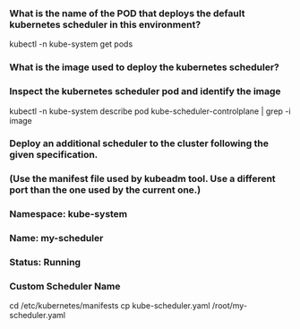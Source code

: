 ### What is the name of the POD that deploys the default kubernetes scheduler in this environment?
kubectl -n kube-system get pods 

### What is the image used to deploy the kubernetes scheduler?
### Inspect the kubernetes scheduler pod and identify the image
kubectl -n kube-system describe pod kube-scheduler-controlplane | grep -i image

### Deploy an additional scheduler to the cluster following the given specification.
### (Use the manifest file used by kubeadm tool. Use a different port than the one used by the current one.)
### Namespace: kube-system
### Name: my-scheduler
### Status: Running
### Custom Scheduler Name
cd /etc/kubernetes/manifests 
cp kube-scheduler.yaml /root/my-scheduler.yaml